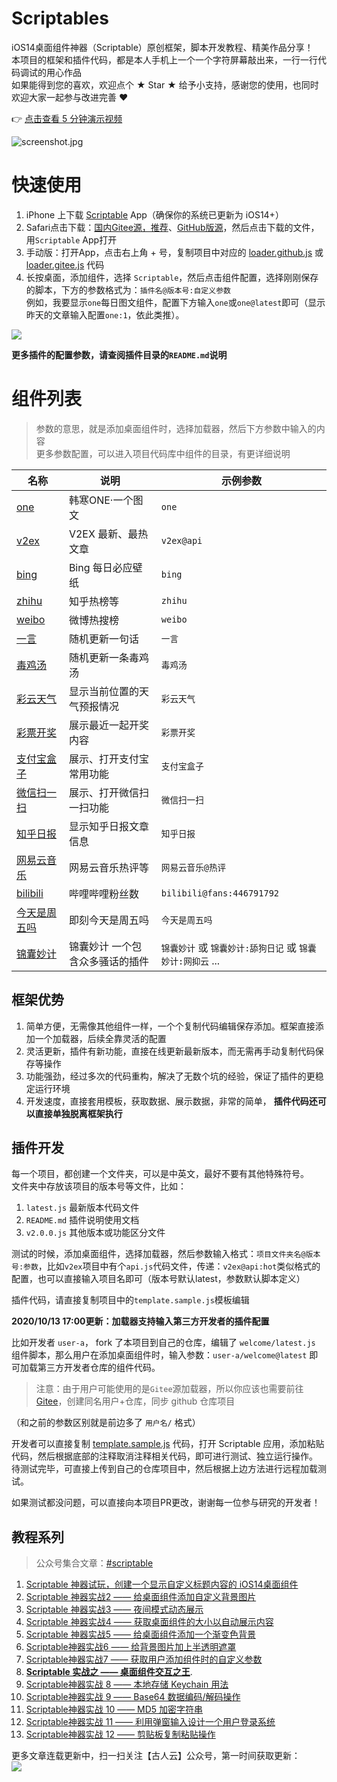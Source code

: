 # Scriptables
iOS14桌面组件神器（Scriptable）原创框架，脚本开发教程、精美作品分享！    
本项目的框架和插件代码，都是本人手机上一个一个字符屏幕敲出来，一行一行代码调试的用心作品    
如果能得到您的喜欢，欢迎点个 ★ Star ★ 给予小支持，感谢您的使用，也同时欢迎大家一起参与改进完善 ❤️    

👉 [点击查看 5 分钟演示视频](https://v.qq.com/txp/iframe/player.html?chid=17&vid=c31599njg4i&autoplay=true&full=true&show1080p=true)

![screenshot.jpg](https://i.loli.net/2020/10/13/hTVMr3EWO1xCNGL.jpg)

# 快速使用
1. iPhone 上下载 [Scriptable](https://apps.apple.com/cn/app/scriptable/id1405459188) App（确保你的系统已更新为 iOS14+）    
2. Safari点击下载：[国内Gitee源，推荐](https://im3x.cn/scriptables/Loader.Gitee.scriptable)、[GitHub版源](https://im3x.cn/scriptables/Loader.Github.scriptable)，然后点击下载的文件，用`Scriptable` App打开
2. 手动版：打开App，点击右上角 + 号，复制项目中对应的 [loader.github.js](loader.github.js) 或 [loader.gitee.js](loader.gitee.js) 代码    
3. 长按桌面，添加组件，选择 `Scriptable`，然后点击组件配置，选择刚刚保存的脚本，下方的参数格式为：`插件名@版本号:自定义参数`     
例如，我要显示`one`每日图文组件，配置下方输入`one`或`one@latest`即可（显示昨天的文章输入配置`one:1`，依此类推）。    

![](https://i.loli.net/2020/10/12/xf5utXvBWdC3F1g.jpg)

**更多插件的配置参数，请查阅插件目录的`README.md`说明**

# 组件列表
> 参数的意思，就是添加桌面组件时，选择加载器，然后下方参数中输入的内容    
> 更多参数配置，可以进入项目代码库中组件的目录，有更详细说明    

|名称|说明|示例参数|
|---|---|---|
|[one](one/)|韩寒ONE·一个图文|`one`|
|[v2ex](v2ex/)|V2EX 最新、最热文章|`v2ex@api`|
|[bing](bing/)|Bing 每日必应壁纸|`bing`|
|[zhihu](zhihu/)|知乎热榜等 |`zhihu`|
|[weibo](weibo/)|微博热搜榜|`weibo`|
|[一言](一言/)|随机更新一句话|`一言`|
|[毒鸡汤](毒鸡汤/)|随机更新一条毒鸡汤|`毒鸡汤`|
|[彩云天气](彩云天气/)|显示当前位置的天气预报情况|`彩云天气`|
|[彩票开奖](彩票开奖/)|展示最近一起开奖内容|`彩票开奖`|
|[支付宝盒子](支付宝盒子/)|展示、打开支付宝常用功能|`支付宝盒子`|
|[微信扫一扫](微信扫一扫/)|展示、打开微信扫一扫功能|`微信扫一扫`|
|[知乎日报](知乎日报/)|显示知乎日报文章信息|`知乎日报`|
|[网易云音乐](网易云音乐/)|网易云音乐热评等|`网易云音乐@热评`|
|[bilibili](bilibili/)|哔哩哔哩粉丝数|`bilibili@fans:446791792`|
|[今天是周五吗](今天是周五吗/)|即刻今天是周五吗|`今天是周五吗`|
|[锦囊妙计](锦囊妙计/)|锦囊妙计 一个包含众多骚话的插件|`锦囊妙计` 或 `锦囊妙计:舔狗日记` 或 `锦囊妙计:网抑云` ...|

## 框架优势
1. 简单方便，无需像其他组件一样，一个个复制代码编辑保存添加。框架直接添加一个加载器，后续全靠灵活的配置    
2. 灵活更新，插件有新功能，直接在线更新最新版本，而无需再手动复制代码保存等操作    
3. 功能强劲，经过多次的代码重构，解决了无数个坑的经验，保证了插件的更稳定运行环境    
4. 开发速度，直接套用模板，获取数据、展示数据，非常的简单， **插件代码还可以直接单独脱离框架执行**

## 插件开发
每一个项目，都创建一个文件夹，可以是中英文，最好不要有其他特殊符号。    
文件夹中存放该项目的版本号等文件，比如：    
1. `latest.js` 最新版本代码文件    
2. `README.md` 插件说明使用文档    
3. `v2.0.0.js` 其他版本或功能区分文件    

测试的时候，添加桌面组件，选择加载器，然后参数输入格式：`项目文件夹名@版本号:参数`，比如`v2ex`项目中有个`api.js`代码文件，传递：`v2ex@api:hot`类似格式的配置，也可以直接输入项目名即可（版本号默认latest，参数默认脚本定义）

插件代码，请直接复制项目中的`template.sample.js`模板编辑


**2020/10/13 17:00更新：加载器支持输入第三方开发者的插件配置**    

比如开发者 `user-a`， fork 了本项目到自己的仓库，编辑了 `welcome/latest.js` 组件脚本，那么用户在添加桌面组件时，输入参数：`user-a/welcome@latest` 即可加载第三方开发者仓库的组件代码。    

> 注意：由于用户可能使用的是`Gitee`源加载器，所以你应该也需要前往 [Gitee](https://gitee.com)，创建同名用户+仓库，同步 github 仓库项目

（和之前的参数区别就是前边多了 `用户名/` 格式）

开发者可以直接复制 [template.sample.js](template.sample.js) 代码，打开 Scriptable 应用，添加粘贴代码，然后根据底部的注释取消注释相关代码，即可进行测试、独立运行操作。     
待测试完毕，可直接上传到自己的仓库项目中，然后根据上边方法进行远程加载测试。

如果测试都没问题，可以直接向本项目PR更改，谢谢每一位参与研究的开发者！

## 教程系列
> 公众号集合文章：[#scriptable](https://mp.weixin.qq.com/mp/appmsgalbum?__biz=MzI5NTIwMDQxOA==&action=getalbum&album_id=1546917207903928321&scene=173#wechat_redirect)

1. [Scriptable 神器试玩，创建一个显示自定义标题内容的 iOS14桌面组件](https://mp.weixin.qq.com/s?__biz=MzI5NTIwMDQxOA==&mid=2247484293&idx=1&sn=128fd10f72e8bf0778d9e7575fa85c4a&chksm=ec567048db21f95eb223ad4504405de12612b94f5caa4c4cd611c448ee3b374a059d66c7acbe&scene=178#rd)
2. [Scriptable 神器实战2 —— 给桌面组件添加自定义背景图片](https://mp.weixin.qq.com/s?__biz=MzI5NTIwMDQxOA==&mid=2247484299&idx=1&sn=cddb9bc6af87eb8b63fb2b893e382111&chksm=ec567046db21f950b700d5845fe3778099c3888983ffd0a173f3f2dde7092bf3f862161add90&scene=178#rd)
3. [Scriptable 神器实战3 —— 夜间模式动态展示](https://mp.weixin.qq.com/s?__biz=MzI5NTIwMDQxOA==&mid=2247484312&idx=1&sn=967781d268224b794a21ddb940324f77&chksm=ec567055db21f943979e092ebb4195864590212393b1b8f7f5b3d4ea84f7fdf11eec7f56b48f&scene=178#rd)
4. [Scriptable 神器实战4 —— 获取桌面组件的大小以自动展示内容](https://mp.weixin.qq.com/s?__biz=MzI5NTIwMDQxOA==&mid=2247484324&idx=1&sn=b7bc2a4a513f719ce6e6423d03ba6803&chksm=ec567069db21f97ff3407d053aa708d408058c525d1cb9fc80a64ce9ca0e6b9133f4568a20e0&scene=178#rd)
5. [Scriptable 神器实战5 —— 给桌面组件添加一个渐变色背景](https://mp.weixin.qq.com/s?__biz=MzI5NTIwMDQxOA==&mid=2247484331&idx=1&sn=82802dd0d11fee43587f71cac6ce6109&chksm=ec567066db21f970ac13bf9ff902cee43475919a9e136a16eb2766c9cef5a6518b6d14bcab57&scene=178#rd)
6. [Scriptable神器实战6 —— 给背景图片加上半透明遮罩](https://mp.weixin.qq.com/s?__biz=MzI5NTIwMDQxOA==&mid=2247484345&idx=1&sn=7ebaa57bdf09ca5517b9ca58a12f88b8&chksm=ec567074db21f96234bd0591530b02c0c9bb3c951923fee19ebbb877e52aac56d5b8bd4d27af&scene=178#rd)
7. [Scriptable神器实战7 —— 获取用户添加组件时的自定义参数](https://mp.weixin.qq.com/s?__biz=MzI5NTIwMDQxOA==&mid=2247484350&idx=1&sn=f4c5b25b2d9f7e66bdfbe9150e234864&chksm=ec567073db21f965a5164e2ab27bacfc2b246e4be31ca3a4f23fb96e9c5d543e4ac97310b7bc&token=1302596105&lang=zh_CN#rd)
8. **[Scriptable 实战之 —— 桌面组件交互之王](https://mp.weixin.qq.com/s?__biz=MzI5NTIwMDQxOA==&mid=2247484386&idx=1&sn=c88ddafedad97a3bcfed50f92d16ac5a&chksm=ec56702fdb21f939a3b45305a7a9056fd25bbcb41b69d6f9c7ced34ff46f5f32a913d40ba1ae&scene=178#rd)**.   
9. [Scriptable神器实战 8 —— 本地存储 Keychain 用法](https://mp.weixin.qq.com/s?__biz=MzI5NTIwMDQxOA==&mid=2247484386&idx=2&sn=1b481bb66e0c373d8fd39dfede72575a&chksm=ec56702fdb21f939f07701aeead4375abc02450177565c96d937f9bfa0262ed12e378bca108a&scene=178#rd)    
10. [Scriptable神器实战 9 —— Base64 数据编码/解码操作](https://mp.weixin.qq.com/s?__biz=MzI5NTIwMDQxOA==&mid=2247484392&idx=1&sn=957336092b12715d60261fda1b6f1d4b&chksm=ec567025db21f9338f0d7659a589cac8cf7a286ec1a940fb960cae63da038d29a0f5ee0fdc91&scene=178#rd)    
11. [Scriptable神器实战 10 —— MD5 加密字符串](https://mp.weixin.qq.com/s?__biz=MzI5NTIwMDQxOA==&mid=2247484403&idx=1&sn=9c8e97fa311ed83d4b5e6763d7f7fd07&chksm=ec56703edb21f9288ff6058c170f1423b9a996d6e776eaf86e6c0df7839b28261f87eef08d40&scene=178#rd)
12. [Scriptable神器实战 11 —— 利用弹窗输入设计一个用户登录系统](https://mp.weixin.qq.com/s?__biz=MzI5NTIwMDQxOA==&mid=2247484411&idx=1&sn=5c31328b145391bd5ef3328658e6acb5&chksm=ec567036db21f92086f851a5ad26f28ea47652cbde197c375a13d7647abc005a458605c7ecac&scene=178&cur_album_id=1546917207903928321#rd)
13. [Scriptable神器实战 12 —— 剪贴板复制粘贴操作](https://mp.weixin.qq.com/s?__biz=MzI5NTIwMDQxOA==&mid=2247484419&idx=1&sn=4ea1aad4f038fb26666e38f7cf396c2f&chksm=ec5677cedb21fed88e4e8ef02d481d3971fc177a7ffff101f0d5f57d9bf37556183e66cbc905&scene=178&cur_album_id=1546917207903928321#rd)

更多文章连载更新中，扫一扫关注【古人云】公众号，第一时间获取更新：    
![](https://i.loli.net/2020/10/13/9hXdRNUg5qSreHk.jpg)
